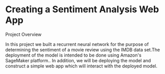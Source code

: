 # Creating a Sentiment Analysis Web App

Project Overview

In this project we built a recurrent neural network for the purpose of determining the sentiment of a movie review using the IMDB data set.The deployment of the model is intended to be done using Amazon's SageMaker platform.. In addition, we will be deploying the  model and construct a simple web app which will interact with the deployed model.
